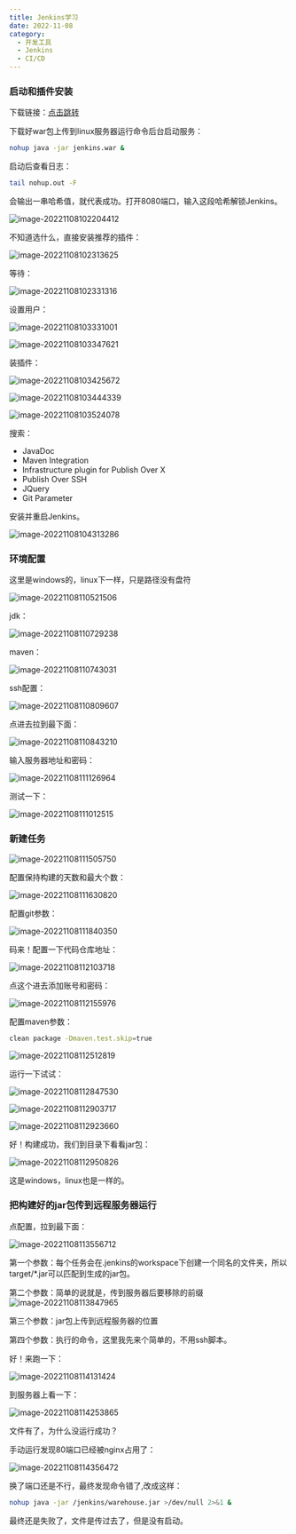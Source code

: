 ```yaml
---
title: Jenkins学习
date: 2022-11-08
category:
  - 开发工具
  - Jenkins
  - CI/CD
---
```


### 启动和插件安装

下载链接：<a href = 'http://mirrors.jenkins.io/war-stable/latest/jenkins.war'>点击跳转</a>

下载好war包上传到linux服务器运行命令后台启动服务：

```sh
nohup java -jar jenkins.war &
```

启动后查看日志：

```sh
tail nohup.out -F
```

会输出一串哈希值，就代表成功。打开8080端口，输入这段哈希解锁Jenkins。

![image-20221108102204412](http://www.iocaop.com/images/2022-11/image-20221108102204412.png)

不知道选什么，直接安装推荐的插件：

![image-20221108102313625](http://www.iocaop.com/images/2022-11/image-20221108102313625.png)

等待：

![image-20221108102331316](http://www.iocaop.com/images/2022-11/image-20221108102331316.png)

设置用户：

![image-20221108103331001](http://www.iocaop.com/images/2022-11/image-20221108103331001.png)

![image-20221108103347621](http://www.iocaop.com/images/2022-11/image-20221108103347621.png)

装插件：

![image-20221108103425672](http://www.iocaop.com/images/2022-11/image-20221108103425672.png)

![image-20221108103444339](http://www.iocaop.com/images/2022-11/image-20221108103444339.png)

![image-20221108103524078](http://www.iocaop.com/images/2022-11/image-20221108103524078.png)

搜索：

* JavaDoc
* Maven Integration
* Infrastructure plugin for Publish Over X
* Publish Over SSH
* JQuery
* Git Parameter

安装并重启Jenkins。

![image-20221108104313286](http://www.iocaop.com/images/2022-11/image-20221108104313286.png)

### 环境配置

这里是windows的，linux下一样，只是路径没有盘符

![image-20221108110521506](http://www.iocaop.com/images/2022-11/image-20221108110521506.png)

jdk：

![image-20221108110729238](http://www.iocaop.com/images/2022-11/image-20221108110729238.png)

maven：

![image-20221108110743031](http://www.iocaop.com/images/2022-11/image-20221108110743031.png)

ssh配置：

![image-20221108110809607](http://www.iocaop.com/images/2022-11/image-20221108110809607.png)

点进去拉到最下面：

![image-20221108110843210](http://www.iocaop.com/images/2022-11/image-20221108110843210.png)

输入服务器地址和密码：

![image-20221108111126964](http://www.iocaop.com/images/2022-11/image-20221108111126964.png)

测试一下：

![image-20221108111012515](http://www.iocaop.com/images/2022-11/image-20221108111012515.png)

### 新建任务

![image-20221108111505750](http://www.iocaop.com/images/2022-11/image-20221108111505750.png)

配置保持构建的天数和最大个数：

![image-20221108111630820](http://www.iocaop.com/images/2022-11/image-20221108111630820.png)

配置git参数：

![image-20221108111840350](http://www.iocaop.com/images/2022-11/image-20221108111840350.png)

码来！配置一下代码仓库地址：

![image-20221108112103718](http://www.iocaop.com/images/2022-11/image-20221108112103718.png)

点这个进去添加账号和密码：

![image-20221108112155976](http://www.iocaop.com/images/2022-11/image-20221108112155976.png)

配置maven参数：

```sh
clean package -Dmaven.test.skip=true
```

![image-20221108112512819](http://www.iocaop.com/images/2022-11/image-20221108112512819.png)

运行一下试试：

![image-20221108112847530](http://www.iocaop.com/images/2022-11/image-20221108112847530.png)

![image-20221108112903717](http://www.iocaop.com/images/2022-11/image-20221108112903717.png)

![image-20221108112923660](http://www.iocaop.com/images/2022-11/image-20221108112923660.png)

好！构建成功，我们到目录下看看jar包：

![image-20221108112950826](http://www.iocaop.com/images/2022-11/image-20221108112950826.png)

这是windows，linux也是一样的。

### 把构建好的jar包传到远程服务器运行

点配置，拉到最下面：

![image-20221108113556712](http://www.iocaop.com/images/2022-11/image-20221108113556712.png)

第一个参数：每个任务会在.jenkins的workspace下创建一个同名的文件夹，所以target/*.jar可以匹配到生成的jar包。

第二个参数：简单的说就是，传到服务器后要移除的前缀![image-20221108113847965](http://www.iocaop.com/images/2022-11/image-20221108113847965.png)

第三个参数：jar包上传到远程服务器的位置

第四个参数：执行的命令，这里我先来个简单的，不用ssh脚本。

好！来跑一下：

![image-20221108114131424](http://www.iocaop.com/images/2022-11/image-20221108114131424.png)

到服务器上看一下：

![image-20221108114253865](http://www.iocaop.com/images/2022-11/image-20221108114253865.png)

文件有了，为什么没运行成功？

手动运行发现80端口已经被nginx占用了：

![image-20221108114356472](http://www.iocaop.com/images/2022-11/image-20221108114356472.png)

换了端口还是不行，最终发现命令错了,改成这样：

```sh
nohup java -jar /jenkins/warehouse.jar >/dev/null 2>&1 &
```

最终还是失败了，文件是传过去了，但是没有启动。